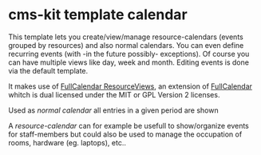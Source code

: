 # cms-kit template calendar

This template lets you create/view/manage resource-calendars (events grouped by resources) and also normal calendars.
You can even define recurring events (with -in the future possibly- exceptions).
Of course you can have multiple views like day, week and month.
Editing events is done via the default template.


It makes use of [FullCalendar ResourceViews](http://tux.fi/~jarnok/fullcalendar-resourceviews),
an extension of [FullCalendar](http://arshaw.com/fullcalendar) whitch is dual licensed under the MIT or GPL Version 2 licenses.


Used as *normal calendar* all entries in a given period are shown

A *resource-calendar* can for example be usefull to show/organize events for staff-members
but could also be used to manage the occupation of rooms, hardware (eg. laptops), etc..
